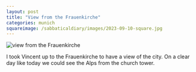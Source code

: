 ```yaml
---
layout: post
title: "View from the Frauenkirche"
categories: munich
squareimage: /sabbaticaldiary/images/2023-09-10-square.jpg
---
```

<img src="/sabbaticaldiary/images/2023-09-10.jpg" alt="view from the Frauenkirche" class="center">

I took Vincent up to the Frauenkirche to have a view of the city. On a clear day like today we could see the Alps from the church tower.